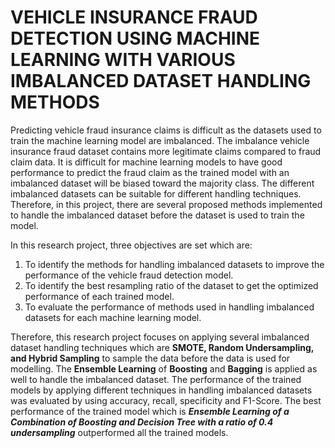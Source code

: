 ﻿# VEHICLE INSURANCE FRAUD DETECTION USING MACHINE LEARNING WITH VARIOUS IMBALANCED DATASET HANDLING METHODS

Predicting vehicle fraud insurance claims is difficult as the datasets used to train the machine learning model are imbalanced. The imbalance vehicle insurance fraud dataset contains more legitimate claims compared to fraud claim data. It is difficult for machine learning models to have good performance to predict the fraud claim as the trained model with an imbalanced dataset will be biased toward the majority class. The different imbalanced datasets can be suitable for different handling techniques. Therefore, in this project, there are several proposed methods implemented to handle the imbalanced dataset before the dataset is used to train the model.

In this research project, three objectives are set which are:
1. To identify the methods for handling imbalanced datasets to improve the performance of the vehicle fraud detection model.
2. To identify the best resampling ratio of the dataset to get the optimized performance of each trained model.
3. To evaluate the performance of methods used in handling imbalanced datasets for each machine learning model.

Therefore, this research project focuses on applying several imbalanced dataset handling techniques which are **SMOTE, Random Undersampling, and Hybrid Sampling** to sample the data before the data is used for modelling. The **Ensemble Learning** of **Boosting** and **Bagging** is applied as well to handle the imbalanced dataset. The performance of the trained models by applying different techniques in handling imbalanced datasets was evaluated by using accuracy, recall, specificity and F1-Score. The best performance of the trained model which is __*Ensemble Learning of a Combination of Boosting and Decision Tree with a ratio of 0.4 undersampling*__ outperformed all the trained models.
